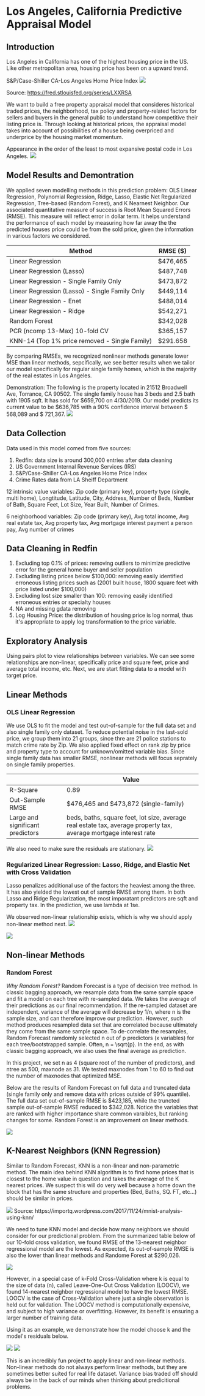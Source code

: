 # Los Angeles, California Predictive Appraisal Model

## Introduction


Los Angeles in California has one of the highest housing price in the US. Like other metropolitan area, housing price has been on a upward trend.


S&P/Case-Shiller CA-Los Angeles Home Price Index
<img width=“964” src="https://github.com/MINAYUAN/CaliforniaHousing/blob/main/CS%20Housing%20Index.png">

Source: https://fred.stlouisfed.org/series/LXXRSA

We want to build a free property appraisal model that consideres historical traded prices, the neighborhood, tax policy and property-related factors for sellers and buyers in the general public to understand how competitive their listing price is. Through looking at historical prices, the appraisal model takes into account of possibilities of a house being overpriced and underprice by the housing market momentum. 

Appearance in the order of the least to most expansive postal code in Los Angeles.
<img width=“964” src="https://github.com/MINAYUAN/CaliforniaHousing/blob/main/ZipByTypePrice.gif">

## Model Results and Demontration
We applied seven modelling methods in this prediction problem: OLS Linear Regression, Polynomial Regression, Ridge, Lasso, Elastic Net Regularized Regression, Tree-based (Random Forest), and K Nearnest Neighbor. Our associated quantitative measure of success is Root Mean Squared Errors (RMSE). This measure will reflect error in dollar term. It helps understand the performance of each model by measuring how far away the the predicted houses price could be from the sold price, given the information in various factors we considered. 

| Method | RMSE ($) |
| ------------- | ------------- |
| Linear Regression   | $476,465  |
| Linear Regression (Lasso)  | $487,748  |
| Linear Regression - Single Family Only  | $473,872  |
| Linear Regression (Lasso) - Single Family Only  | $449,114  |
| Linear Regression - Enet  | $488,014  |
| Linear Regression - Ridge  | $542,271  |
| Random Forest   | $342,028  |
| PCR (ncomp 13-Max) 10-fold CV  | $365,157  |
| KNN-14 (Top 1% price removed - Single Family)  | $291.658  |

By comparing RMSEs, we recognized nonlinear methods generate lower MSE than linear methods, sepcifically, we see better results when we tailor our model specifically for regular single family homes, which is the majority of the real estates in Los Angeles.
 

Demonstration:
The following is the property located in 21512 Broadwell Ave, Torrance, CA 90502. The single family house has 3 beds and 2.5 bath with 1905 sqft. It has sold for $659,700 on 4/30/2019. Our model predicts its current value to be $636,785 with a 90% confidence interval between $ 568,089 and $ 721,367.
<img width=“964” src="https://github.com/MINAYUAN/CaliforniaHousing/blob/main/demohouse.png">



## Data Collection
Data used in this model comed from five sources:
1. Redfin: data size is around 300,000 entries after data cleaning
2. US Government Internal Revenue Services (IRS)
3. S&P/Case-Shiller CA-Los Angeles Home Price Index
4. Crime Rates data from LA Sheiff Department

12 intrinsic value variables: Zip code (primary key), property type (single, multi home), Longtitude, Latitude, City, Address, Number of Beds, Number of Bath, Square Feet, Lot Size, Year Built, Number of Crimes.

6 neighborhood variables: Zip code (primary key), Avg total income, Avg real estate tax, Avg property tax, Avg mortgage interest payment a person pay, Avg number of crimes


## Data Cleaning in Redfin
1. Excluding top 0.1% of prices: removing outliers to minimize predictive error for the general home buyer and seller population
2. Excluding listing prices below $100,000: removing easily identified erroneous listing prices such as (2001 built house, 1800 square feet with price listed under $100,000)
3. Excluding lost size smaller than 100: removing easily identified erroneous entries or specialty houses
4. NA and missing gdata removing 
5. Log Housing Price: the distribution of housing price is log normal, thus it's appropriate to apply log transformation to the price variable. 


## Exploratory Analysis
Using pairs plot to view relationships between variables. We can see some relationships are non-linear, specifically price and square feet, price and average total income, etc. Next, we are start fitting data to a model with target price.  

## Linear Methods
### OLS Linear Regression
We use OLS to fit the model and test out-of-sample for the full data set and also single family only dataset. To reduce potential noise in the last-sold price, we group them into 21 groups, since thre are 21 police stations to match crime rate by Zip. We also applied fixed effect on rank zip by price and property type to account for unknown/omitted variable bias. Since single family data has smaller RMSE, nonlinear methods will focus seprately on single family properties.

|  | Value |
| ------------- | ------------- |
| R-Square   | 0.89  |
| Out-Sample RMSE  | $476,465 and $473,872 (single-family)   |
| Large and significant predictors  | beds, baths, square feet, lot size, average real estate tax, average property tax, average mortgage interest rate  |



We also need to make sure the residuals are stationary.
<img width=“964” src="https://github.com/MINAYUAN/CaliforniaHousing/blob/main/lineareps.png">


### Regularized Linear Regression: Lasso, Ridge, and Elastic Net with Cross Validation
Lasso penalizes additional use of the factors the heaviest among the three. It has also yielded the lowest out of sample RMSE among them. In both Lasso and Ridge Regularization, the most imporatant predictors are sqft and property tax. In the prediction, we use lambda at 1se.

We observed non-linear relationship exists, which is why we should apply non-linear method next.
<img width=“964” src="https://github.com/MINAYUAN/CaliforniaHousing/blob/main/NonlinearRelationship.png">

<img width=“964” src="https://github.com/MINAYUAN/CaliforniaHousing/blob/main/linearreg.png">



## Non-linear Methods
### Random Forest

*Why Random Forest?*
Random Forecast is a type of decision tree method. In classic bagging approach, we resample data from the same sample space and fit a model on each tree with re-sampled data. We takes the average of their predictions as our final recommendation. If the re-sampled dataset are independent, variance of the average will decrease by 1/n, where n is the sample size, and can therefore improve our prediction. However, such method produces resampled data set that are correlated because ultimately they come from the same sample space. To de-correlate the resamples, Random Forecast ramdomly selected n out of p predictors (x variables) for each tree/bootstrapped sample. Often, n = \sqrt{p}. In the end, as with classic bagging approach, we also uses the final average as prediction. 

In this project, we set n as 4 (square root of the number of predictors), and ntree as 500, maxnode as 31. We tested maxnodes from 1 to 60 to find out the number of maxnodes that optimized MSE. 


Below are the results of Random Forecast on full data and truncated data (single family only and remove data with prices outside of 99% quantile). The full data set out-of-sample RMSE is $423,185, while the truncted sample out-of-sample RMSE reduced to $342,028. Notice the variables that are ranked with higher importance share common varaibles, but ranking changes for some. Random Forest is an improvement on linear methods.

<img width=“964” src="https://github.com/MINAYUAN/CaliforniaHousing/blob/main/rfimportance.png">


## K-Nearest Neighbors (KNN Regression)

Similar to Random Forecast, KNN is a non-linear and non-parametric method. The main idea behind KNN algorithm is to find home prices that is closest to the home value in question and takes the average of the K nearest prices. We suspect this will do very well because a home down the block that has the same structure and properties (Bed, Baths, SQ. FT, etc…) should be similar in prices. 

<img width=“964” src="https://github.com/MINAYUAN/CaliforniaHousing/blob/main/knn_mov30.gif?raw=true">
Source: https://importq.wordpress.com/2017/11/24/mnist-analysis-using-knn/


We need to tune KNN model and decide how many neighbors we should consider for our predictional problem. From the summarized table below of our 10-fold cross validation, we found  RMSE of the 13-nearest neighbor regressional model are the lowest. As expected, its out-of-sample RMSE is also the lower than linear methods and Randome Forest at $290,026. 

<img width=“964” src="https://github.com/MINAYUAN/CaliforniaHousing/blob/main/knn10fold.png">

However, in a special case of k-Fold Cross-Validation where k is equal to the size of data (n), called Leave-One-Out Cross Validation (LOOCV), we found 14-nearest neighbor regressional model to have the lowest RMSE. LOOCV is the case of Cross-Validation where just a single observation is held out for validation. The LOOCV method is computationally expensive, and subject to high variance or overfitting. However, its benefit is ensuring a larger number of training data. 

Using it as an example, we demonstrate how the model choose k and the model's residuals below. 

<img width=“964” src="https://github.com/MINAYUAN/CaliforniaHousing/blob/main/knnrmse.png">


<img width=“964” src="https://github.com/MINAYUAN/CaliforniaHousing/blob/main/knneps.png">


This is an incredibly fun project to apply linear and non-linear methods. Non-linear methods do not always perform linear methods, but they are sometimes better suited for real life dataset. Variance bias traded off should always be in the back of our minds when thinking about predicitional problems.




